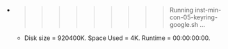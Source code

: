* >>>>>>>>> Running inst-min-con-05-keyring-google.sh ...
  * Disk size = 920400K. Space Used = 4K. Runtime = 00:00:00:00.
